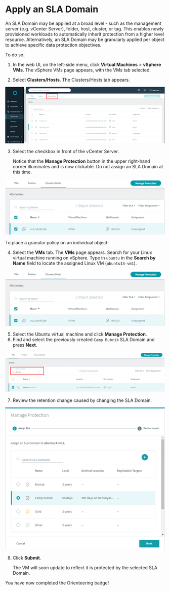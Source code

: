 # Apply an SLA Domain

An SLA Domain may be applied at a broad level - such as the management server (e.g. vCenter Server), folder, host, cluster, or tag. This enables newly provisioned workloads to automatically inherit protection from a higher level resource. Alternatively, an SLA Domain may be granularly applied per object to achieve specific data protection objectives.

To do so:

1. In the web UI, on the left-side menu, click **Virtual Machines** > **vSphere VMs**. The vSphere VMs page appears, with the VMs tab selected.

2. Select **Clusters/Hosts**. The Clusters/Hosts tab appears.

![alt_text](images/image14.png "image_tooltip")

3. Select the checkbox in front of the vCenter Server.

   Notice that the **Manage Protection** button in the upper right-hand corner illuminates and is now clickable. Do not assign an SLA Domain at this time.

![alt_text](images/image15.png "image_tooltip")

To place a granular policy on an individual object:

4. Select the **VMs** tab. The **VMs** page appears. Search for your Linux virtual machine running on vSphere.  Type in `ubuntu` in the **Search by Name** field to locate the assigned Linux VM (`ubuntu14-vm1`).

![alt_text](images/image16.png "image_tooltip")

5. Select the Ubuntu virtual machine and click **Manage Protection**. 
6. Find and select the previously created `Camp Rubrik` SLA Domain and press **Next**.

![alt_text](images/image17.png "image_tooltip")

7. Review the retention change caused by changing the SLA Domain.

![alt_text](images/image18.png "image_tooltip")

8. Click **Submit**.

   The VM will soon update to reflect it is protected by the selected SLA Domain.

You have now completed the Orienteering badge!